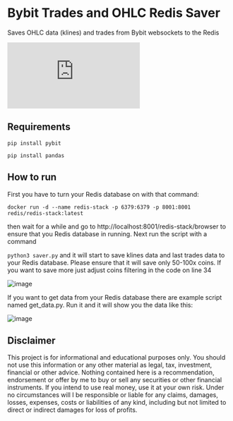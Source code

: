 # Bybit Trades and OHLC Redis Saver

Saves OHLC data (klines) and trades from Bybit websockets to the Redis

[![Latest release](https://badgen.net/github/release/Naereen/Strapdown.js)](https://aadresearch.xyz)

## Requirements

<code>pip install pybit</code>

<code>pip install pandas</code>

## How to run

First you have to turn your Redis database on with that command:

<code>docker run -d --name redis-stack -p 6379:6379 -p 8001:8001 redis/redis-stack:latest</code>

then wait for a while and go to http://localhost:8001/redis-stack/browser to ensure that you Redis database in running.
Next run the script with a command

<code>python3 saver.py</code>
and it will start to save klines data and last trades data to your Redis database. Please ensure that it will save only 50-100x coins. If you want to save more just adjust coins filtering in the code on line 34

![image](https://user-images.githubusercontent.com/81808867/218305036-76dc63e9-57ce-48bf-8fbc-83f92bff910f.png)

If you want to get data from your Redis database there are example script named get_data.py. Run it and it will show you the data like this:

![image](https://user-images.githubusercontent.com/81808867/218305079-52ccc91f-5250-44cc-8cc6-2609828afb5a.png)

## Disclaimer

This project is for informational and educational purposes only. You should not use this information or any other material as legal, tax, investment, financial or other advice. Nothing contained here is a recommendation, endorsement or offer by me to buy or sell any securities or other financial instruments. If you intend to use real money, use it at your own risk. Under no circumstances will I be responsible or liable for any claims, damages, losses, expenses, costs or liabilities of any kind, including but not limited to direct or indirect damages for loss of profits.

